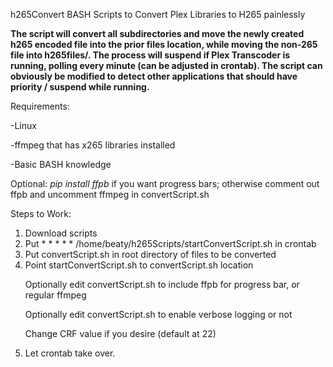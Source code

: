 

h265Convert
BASH Scripts to Convert Plex Libraries to H265 painlessly

 <b>The script will convert all subdirectories and move the newly created h265 encoded file into the prior files location, while moving the non-265 file into h265files/.
 The process will suspend if Plex Transcoder is running, polling every minute (can be adjusted in crontab).  The script can obviously be modified to detect other applications that should have priority / suspend while running.</b>


Requirements:<p>
  -Linux<p>
  -ffmpeg that has x265 libraries installed<p>
  -Basic BASH knowledge<p>
  
 Optional:
  <i>pip install ffpb</i> if you want progress bars; otherwise comment out ffpb and uncomment ffmpeg in convertScript.sh
 
 
 Steps to Work:
  1.  Download scripts
  2.  Put * * * * * /home/beaty/h265Scripts/startConvertScript.sh in crontab
  3.  Put convertScript.sh in root directory of files to be converted
  4.  Point startConvertScript.sh to convertScript.sh location
    <p>Optionally edit convertScript.sh to include ffpb for progress bar, or regular ffmpeg
    <p>Optionally edit convertScript.sh to enable verbose logging or not
    <p>Change CRF value if you desire (default at 22)
  5.  Let crontab take over.
  

